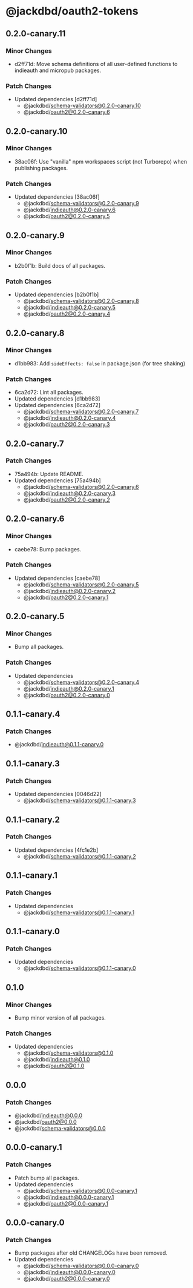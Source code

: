 # @jackdbd/oauth2-tokens

## 0.2.0-canary.11

### Minor Changes

- d2ff71d: Move schema definitions of all user-defined functions to indieauth and micropub packages.

### Patch Changes

- Updated dependencies [d2ff71d]
  - @jackdbd/schema-validators@0.2.0-canary.10
  - @jackdbd/oauth2@0.2.0-canary.6

## 0.2.0-canary.10

### Minor Changes

- 38ac06f: Use "vanilla" npm workspaces script (not Turborepo) when publishing packages.

### Patch Changes

- Updated dependencies [38ac06f]
  - @jackdbd/schema-validators@0.2.0-canary.9
  - @jackdbd/indieauth@0.2.0-canary.6
  - @jackdbd/oauth2@0.2.0-canary.5

## 0.2.0-canary.9

### Minor Changes

- b2b0f1b: Build docs of all packages.

### Patch Changes

- Updated dependencies [b2b0f1b]
  - @jackdbd/schema-validators@0.2.0-canary.8
  - @jackdbd/indieauth@0.2.0-canary.5
  - @jackdbd/oauth2@0.2.0-canary.4

## 0.2.0-canary.8

### Minor Changes

- d1bb983: Add `sideEffects: false` in package.json (for tree shaking)

### Patch Changes

- 6ca2d72: Lint all packages.
- Updated dependencies [d1bb983]
- Updated dependencies [6ca2d72]
  - @jackdbd/schema-validators@0.2.0-canary.7
  - @jackdbd/indieauth@0.2.0-canary.4
  - @jackdbd/oauth2@0.2.0-canary.3

## 0.2.0-canary.7

### Patch Changes

- 75a494b: Update README.
- Updated dependencies [75a494b]
  - @jackdbd/schema-validators@0.2.0-canary.6
  - @jackdbd/indieauth@0.2.0-canary.3
  - @jackdbd/oauth2@0.2.0-canary.2

## 0.2.0-canary.6

### Minor Changes

- caebe78: Bump packages.

### Patch Changes

- Updated dependencies [caebe78]
  - @jackdbd/schema-validators@0.2.0-canary.5
  - @jackdbd/indieauth@0.2.0-canary.2
  - @jackdbd/oauth2@0.2.0-canary.1

## 0.2.0-canary.5

### Minor Changes

- Bump all packages.

### Patch Changes

- Updated dependencies
  - @jackdbd/schema-validators@0.2.0-canary.4
  - @jackdbd/indieauth@0.2.0-canary.1
  - @jackdbd/oauth2@0.2.0-canary.0

## 0.1.1-canary.4

### Patch Changes

- @jackdbd/indieauth@0.1.1-canary.0

## 0.1.1-canary.3

### Patch Changes

- Updated dependencies [0046d22]
  - @jackdbd/schema-validators@0.1.1-canary.3

## 0.1.1-canary.2

### Patch Changes

- Updated dependencies [4fc1e2b]
  - @jackdbd/schema-validators@0.1.1-canary.2

## 0.1.1-canary.1

### Patch Changes

- Updated dependencies
  - @jackdbd/schema-validators@0.1.1-canary.1

## 0.1.1-canary.0

### Patch Changes

- Updated dependencies
  - @jackdbd/schema-validators@0.1.1-canary.0

## 0.1.0

### Minor Changes

- Bump minor version of all packages.

### Patch Changes

- Updated dependencies
  - @jackdbd/schema-validators@0.1.0
  - @jackdbd/indieauth@0.1.0
  - @jackdbd/oauth2@0.1.0

## 0.0.0

### Patch Changes

- @jackdbd/indieauth@0.0.0
- @jackdbd/oauth2@0.0.0
- @jackdbd/schema-validators@0.0.0

## 0.0.0-canary.1

### Patch Changes

- Patch bump all packages.
- Updated dependencies
  - @jackdbd/schema-validators@0.0.0-canary.1
  - @jackdbd/indieauth@0.0.0-canary.1
  - @jackdbd/oauth2@0.0.0-canary.1

## 0.0.0-canary.0

### Patch Changes

- Bump packages after old CHANGELOGs have been removed.
- Updated dependencies
  - @jackdbd/schema-validators@0.0.0-canary.0
  - @jackdbd/indieauth@0.0.0-canary.0
  - @jackdbd/oauth2@0.0.0-canary.0
